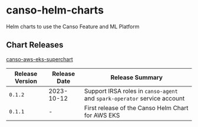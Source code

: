 # canso-helm-charts
Helm charts to use the Canso Feature and ML Platform

## Chart Releases

[canso-aws-eks-superchart](https://github.com/Yugen-ai/canso-helm-charts/tree/main/canso-data-plane/canso-aws-eks-superchart)


| Release Version | Release Date | Release Summary                                                          |
|-----------------|--------------|--------------------------------------------------------------------------|
| `0.1.2`         | 2023-10-12   | Support IRSA roles in `canso-agent` and `spark-operator` service account |
| `0.1.1`         | -            | First release of the Canso Helm Chart for AWS EKS                        |